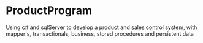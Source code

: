 # ProductProgram

Using c# and sqlServer to develop a product and sales control system, with mapper's, transactionals, business, stored procedures and persistent data
